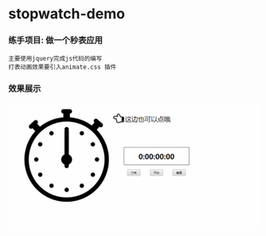 # stopwatch-demo
### 练手项目: 做一个秒表应用

```
主要使用jquery完成js代码的编写
打表动画效果要引入animate.css 插件
```
### 效果展示

![演示动画](https://raw.githubusercontent.com/Guanghsy2000/stopwatch-demo/master/%E6%BC%94%E7%A4%BA%E5%8A%A8%E7%94%BB/demo.gif)
